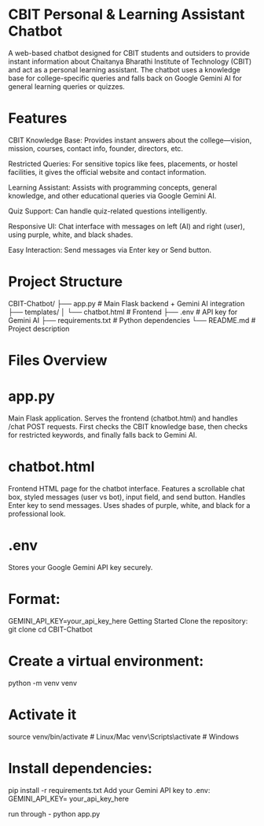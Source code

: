 # CBIT Personal & Learning Assistant Chatbot

A web-based chatbot designed for CBIT students and outsiders to provide instant information about Chaitanya Bharathi Institute of Technology (CBIT) and act as a personal learning assistant. The chatbot uses a knowledge base for college-specific queries and falls back on Google Gemini AI for general learning queries or quizzes.

# Features

CBIT Knowledge Base: Provides instant answers about the college—vision, mission, courses, contact info, founder, directors, etc.

Restricted Queries: For sensitive topics like fees, placements, or hostel facilities, it gives the official website and contact information.

Learning Assistant: Assists with programming concepts, general knowledge, and other educational queries via Google Gemini AI.

Quiz Support: Can handle quiz-related questions intelligently.

Responsive UI: Chat interface with messages on left (AI) and right (user), using purple, white, and black shades.

Easy Interaction: Send messages via Enter key or Send button.

# Project Structure

CBIT-Chatbot/
├── app.py              # Main Flask backend + Gemini AI integration
├── templates/
│   └── chatbot.html    # Frontend
├── .env                # API key for Gemini AI
├── requirements.txt    # Python dependencies
└── README.md           # Project description

# Files Overview

# app.py

Main Flask application.
Serves the frontend (chatbot.html) and handles /chat POST requests.
First checks the CBIT knowledge base, then checks for restricted keywords, and finally falls back to Gemini AI.

# chatbot.html

Frontend HTML page for the chatbot interface.
Features a scrollable chat box, styled messages (user vs bot), input field, and send button.
Handles Enter key to send messages.
Uses shades of purple, white, and black for a professional look.

# .env

Stores your Google Gemini API key securely.

# Format:

GEMINI_API_KEY=your_api_key_here
Getting Started
Clone the repository:
git clone <repository-url>
cd CBIT-Chatbot

# Create a virtual environment:

python -m venv venv

# Activate it
source venv/bin/activate      # Linux/Mac
venv\Scripts\activate         # Windows


# Install dependencies:

pip install -r requirements.txt
Add your Gemini API key to .env: GEMINI_API_KEY= your_api_key_here

run through - python app.py

